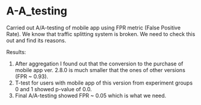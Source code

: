 # A-A_testing
Carried out A/A-testing of mobile app using FPR metric (False Positive Rate). We know that traffic splitting system is broken. We need to check this out and find its reasons.

Results:
  1. After aggregation I found out that the conversion to the purchase of mobile app ver. 2.8.0 is much smaller that the ones of other versions (FPR ~ 0.93).
  2. T-test for users with mobile app of this version from experiment groups 0 and 1 showed p-value of 0.0.
  3. Final A/A-testing showed FPR ~ 0.05 which is what we need.
